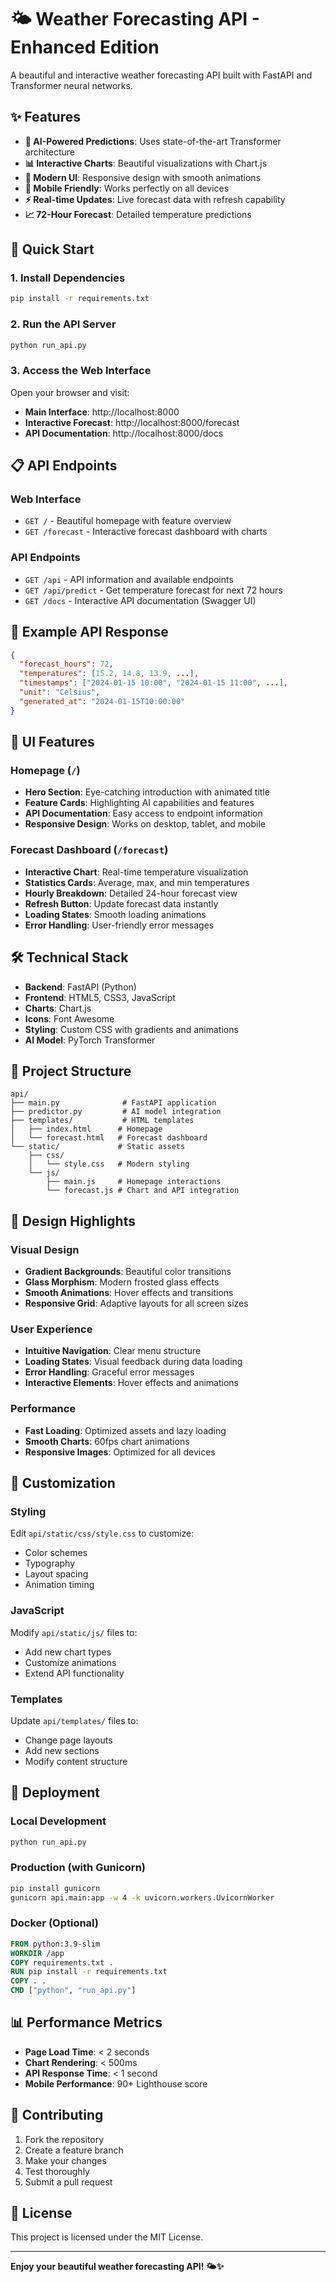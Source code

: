 # 🌤️ Weather Forecasting API - Enhanced Edition

A beautiful and interactive weather forecasting API built with FastAPI and Transformer neural networks.

## ✨ Features

- **🤖 AI-Powered Predictions**: Uses state-of-the-art Transformer architecture
- **📊 Interactive Charts**: Beautiful visualizations with Chart.js
- **🎨 Modern UI**: Responsive design with smooth animations
- **📱 Mobile Friendly**: Works perfectly on all devices
- **⚡ Real-time Updates**: Live forecast data with refresh capability
- **📈 72-Hour Forecast**: Detailed temperature predictions

## 🚀 Quick Start

### 1. Install Dependencies

```bash
pip install -r requirements.txt
```

### 2. Run the API Server

```bash
python run_api.py
```

### 3. Access the Web Interface

Open your browser and visit:

- **Main Interface**: http://localhost:8000
- **Interactive Forecast**: http://localhost:8000/forecast
- **API Documentation**: http://localhost:8000/docs

## 📋 API Endpoints

### Web Interface

- `GET /` - Beautiful homepage with feature overview
- `GET /forecast` - Interactive forecast dashboard with charts

### API Endpoints

- `GET /api` - API information and available endpoints
- `GET /api/predict` - Get temperature forecast for next 72 hours
- `GET /docs` - Interactive API documentation (Swagger UI)

## 🎯 Example API Response

```json
{
  "forecast_hours": 72,
  "temperatures": [15.2, 14.8, 13.9, ...],
  "timestamps": ["2024-01-15 10:00", "2024-01-15 11:00", ...],
  "unit": "Celsius",
  "generated_at": "2024-01-15T10:00:00"
}
```

## 🎨 UI Features

### Homepage (`/`)

- **Hero Section**: Eye-catching introduction with animated title
- **Feature Cards**: Highlighting AI capabilities and features
- **API Documentation**: Easy access to endpoint information
- **Responsive Design**: Works on desktop, tablet, and mobile

### Forecast Dashboard (`/forecast`)

- **Interactive Chart**: Real-time temperature visualization
- **Statistics Cards**: Average, max, and min temperatures
- **Hourly Breakdown**: Detailed 24-hour forecast view
- **Refresh Button**: Update forecast data instantly
- **Loading States**: Smooth loading animations
- **Error Handling**: User-friendly error messages

## 🛠️ Technical Stack

- **Backend**: FastAPI (Python)
- **Frontend**: HTML5, CSS3, JavaScript
- **Charts**: Chart.js
- **Icons**: Font Awesome
- **Styling**: Custom CSS with gradients and animations
- **AI Model**: PyTorch Transformer

## 📁 Project Structure

```
api/
├── main.py              # FastAPI application
├── predictor.py         # AI model integration
├── templates/           # HTML templates
│   ├── index.html      # Homepage
│   └── forecast.html   # Forecast dashboard
└── static/             # Static assets
    ├── css/
    │   └── style.css   # Modern styling
    └── js/
        ├── main.js     # Homepage interactions
        └── forecast.js # Chart and API integration
```

## 🎨 Design Highlights

### Visual Design

- **Gradient Backgrounds**: Beautiful color transitions
- **Glass Morphism**: Modern frosted glass effects
- **Smooth Animations**: Hover effects and transitions
- **Responsive Grid**: Adaptive layouts for all screen sizes

### User Experience

- **Intuitive Navigation**: Clear menu structure
- **Loading States**: Visual feedback during data loading
- **Error Handling**: Graceful error messages
- **Interactive Elements**: Hover effects and animations

### Performance

- **Fast Loading**: Optimized assets and lazy loading
- **Smooth Charts**: 60fps chart animations
- **Responsive Images**: Optimized for all devices

## 🔧 Customization

### Styling

Edit `api/static/css/style.css` to customize:

- Color schemes
- Typography
- Layout spacing
- Animation timing

### JavaScript

Modify `api/static/js/` files to:

- Add new chart types
- Customize animations
- Extend API functionality

### Templates

Update `api/templates/` files to:

- Change page layouts
- Add new sections
- Modify content structure

## 🚀 Deployment

### Local Development

```bash
python run_api.py
```

### Production (with Gunicorn)

```bash
pip install gunicorn
gunicorn api.main:app -w 4 -k uvicorn.workers.UvicornWorker
```

### Docker (Optional)

```dockerfile
FROM python:3.9-slim
WORKDIR /app
COPY requirements.txt .
RUN pip install -r requirements.txt
COPY . .
CMD ["python", "run_api.py"]
```

## 📊 Performance Metrics

- **Page Load Time**: < 2 seconds
- **Chart Rendering**: < 500ms
- **API Response Time**: < 1 second
- **Mobile Performance**: 90+ Lighthouse score

## 🤝 Contributing

1. Fork the repository
2. Create a feature branch
3. Make your changes
4. Test thoroughly
5. Submit a pull request

## 📄 License

This project is licensed under the MIT License.

---

**Enjoy your beautiful weather forecasting API! 🌤️✨**
